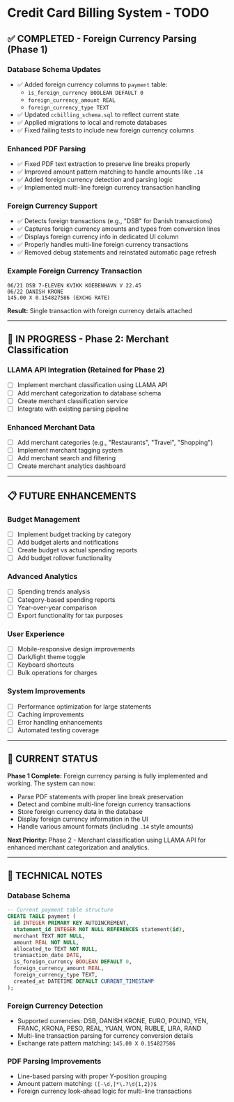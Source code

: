 # Credit Card Billing System - TODO

## ✅ **COMPLETED - Foreign Currency Parsing (Phase 1)**

### **Database Schema Updates**

- ✅ Added foreign currency columns to `payment` table:
  - `is_foreign_currency BOOLEAN DEFAULT 0`
  - `foreign_currency_amount REAL`
  - `foreign_currency_type TEXT`
- ✅ Updated `ccbilling_schema.sql` to reflect current state
- ✅ Applied migrations to local and remote databases
- ✅ Fixed failing tests to include new foreign currency columns

### **Enhanced PDF Parsing**

- ✅ Fixed PDF text extraction to preserve line breaks properly
- ✅ Improved amount pattern matching to handle amounts like `.14`
- ✅ Added foreign currency detection and parsing logic
- ✅ Implemented multi-line foreign currency transaction handling

### **Foreign Currency Support**

- ✅ Detects foreign transactions (e.g., "DSB" for Danish transactions)
- ✅ Captures foreign currency amounts and types from conversion lines
- ✅ Displays foreign currency info in dedicated UI column
- ✅ Properly handles multi-line foreign currency transactions
- ✅ Removed debug statements and reinstated automatic page refresh

### **Example Foreign Currency Transaction**

```
06/21 DSB 7-ELEVEN KVIKK KOEBENHAVN V 22.45
06/22 DANISH KRONE
145.00 X 0.154827586 (EXCHG RATE)
```

**Result:** Single transaction with foreign currency details attached

---

## 🔄 **IN PROGRESS - Phase 2: Merchant Classification**

### **LLAMA API Integration (Retained for Phase 2)**

- [ ] Implement merchant classification using LLAMA API
- [ ] Add merchant categorization to database schema
- [ ] Create merchant classification service
- [ ] Integrate with existing parsing pipeline

### **Enhanced Merchant Data**

- [ ] Add merchant categories (e.g., "Restaurants", "Travel", "Shopping")
- [ ] Implement merchant tagging system
- [ ] Add merchant search and filtering
- [ ] Create merchant analytics dashboard

---

## 📋 **FUTURE ENHANCEMENTS**

### **Budget Management**

- [ ] Implement budget tracking by category
- [ ] Add budget alerts and notifications
- [ ] Create budget vs actual spending reports
- [ ] Add budget rollover functionality

### **Advanced Analytics**

- [ ] Spending trends analysis
- [ ] Category-based spending reports
- [ ] Year-over-year comparison
- [ ] Export functionality for tax purposes

### **User Experience**

- [ ] Mobile-responsive design improvements
- [ ] Dark/light theme toggle
- [ ] Keyboard shortcuts
- [ ] Bulk operations for charges

### **System Improvements**

- [ ] Performance optimization for large statements
- [ ] Caching improvements
- [ ] Error handling enhancements
- [ ] Automated testing coverage

---

## 🎯 **CURRENT STATUS**

**Phase 1 Complete:** Foreign currency parsing is fully implemented and working. The system can now:

- Parse PDF statements with proper line break preservation
- Detect and combine multi-line foreign currency transactions
- Store foreign currency data in the database
- Display foreign currency information in the UI
- Handle various amount formats (including `.14` style amounts)

**Next Priority:** Phase 2 - Merchant classification using LLAMA API for enhanced merchant categorization and analytics.

---

## 📝 **TECHNICAL NOTES**

### **Database Schema**

```sql
-- Current payment table structure
CREATE TABLE payment (
  id INTEGER PRIMARY KEY AUTOINCREMENT,
  statement_id INTEGER NOT NULL REFERENCES statement(id),
  merchant TEXT NOT NULL,
  amount REAL NOT NULL,
  allocated_to TEXT NOT NULL,
  transaction_date DATE,
  is_foreign_currency BOOLEAN DEFAULT 0,
  foreign_currency_amount REAL,
  foreign_currency_type TEXT,
  created_at DATETIME DEFAULT CURRENT_TIMESTAMP
);
```

### **Foreign Currency Detection**

- Supported currencies: DSB, DANISH KRONE, EURO, POUND, YEN, FRANC, KRONA, PESO, REAL, YUAN, WON, RUBLE, LIRA, RAND
- Multi-line transaction parsing for currency conversion details
- Exchange rate pattern matching: `145.00 X 0.154827586`

### **PDF Parsing Improvements**

- Line-based parsing with proper Y-position grouping
- Amount pattern matching: `([-\d,]*\.?\d{1,2})$`
- Foreign currency look-ahead logic for multi-line transactions
